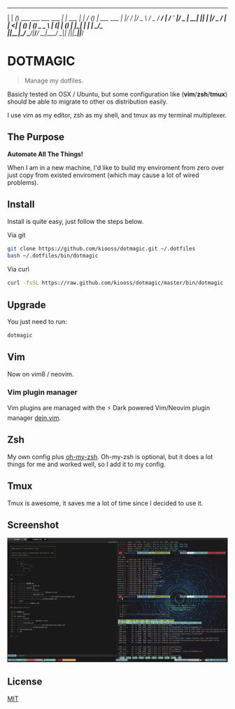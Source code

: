  _    _                           _       _    __ _ _
| | _(_) ___   ___  ___ ___    __| | ___ | |_ / _(_) | ___  ___
| |/ / |/ _ \ / _ \/ __/ __|  / _` |/ _ \| __| |_| | |/ _ \/ __|
|   <| | (_) | (_) \__ \__ \ | (_| | (_) | |_|  _| | |  __/\__ \
|_|\_\_|\___/ \___/|___/___/  \__,_|\___/ \__|_| |_|_|\___||___/

# DOTMAGIC

> Manage my dotfiles.

Basicly tested on OSX / Ubuntu, but some configuration like
(**vim**/**zsh**/**tmux**) should be able to migrate to other os distribution easily.

I use vim as my editor, zsh as my shell, and tmux as my terminal multiplexer.

## The Purpose

**Automate All The Things!**

When I am in a new machine, I'd like to build my enviroment from zero over just
copy from existed enviroment (which may cause a lot of wired problems).

## Install

Install is quite easy, just follow the steps below.

Via git
```sh
git clone https://github.com/kiooss/dotmagic.git ~/.dotfiles
bash ~/.dotfiles/bin/dotmagic
```

Via curl
```sh
curl -fsSL https://raw.github.com/kiooss/dotmagic/master/bin/dotmagic | bash
```

## Upgrade

You just need to run:
```sh
dotmagic
```

## Vim

Now on vim8 / neovim.

### Vim plugin manager
<!-- Vim plugins are managed with [vim-plug](https://github.com/junegunn/vim-plug). To install, run `vim +PlugInstall`. -->
Vim plugins are managed with the ⚡️ Dark powered Vim/Neovim plugin manager [dein.vim](https://github.com/Shougo/dein.vim).

## Zsh

My own config plus [oh-my-zsh](https://github.com/robbyrussell/oh-my-zsh).
Oh-my-zsh is optional, but it does a lot things for me and worked well, so I add it to my config.

<!-- Zsh plugins are managed with [zplug](https://github.com/zplug/zplug). -->
<!-- Install zplug with `curl -sL zplug.sh/installer | zsh` -->

## Tmux
Tmux is awesome, it saves me a lot of time since I decided to use it.

## Screenshot
![My Screen](screenshot/ScreenCapture.jpg)

## License

[MIT](license)
